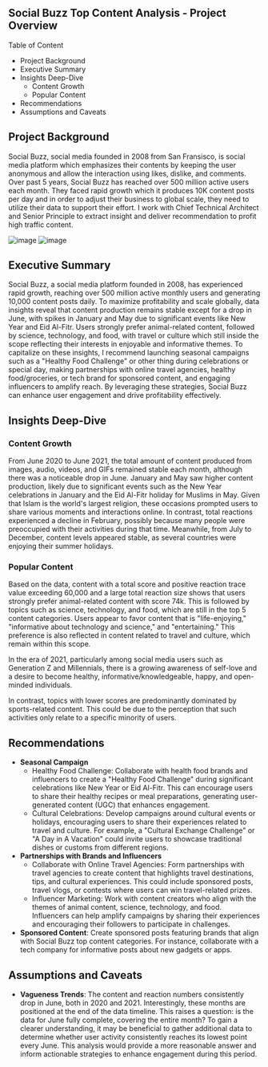 ## Social Buzz Top Content Analysis - Project Overview

Table of Content
- Project Background
- Executive Summary
- Insights Deep-Dive
  - Content Growth
  - Popular Content
- Recommendations
- Assumptions and Caveats

## Project Background
Social Buzz, social media founded in 2008 from San Fransisco, is social media platform which emphasizes their contents by keeping the user anonymous and allow the interaction using likes, dislike, and comments. Over past 5 years, Social Buzz has reached over 500 million active users each month. They faced rapid growth which it produces 10K content posts per day and in order to adjust their business to global scale, they need to utilize their data to support their effort. I work with Chief Technical Architect and Senior Principle to extract insight and deliver recommendation to profit high traffic content. 

![image](https://github.com/user-attachments/assets/bb92b33b-5d9c-459f-b47f-a3ab02d934fd)
![image](https://github.com/user-attachments/assets/6c695e8d-525b-4fba-b049-af0a8b62104e)

## Executive Summary
Social Buzz, a social media platform founded in 2008, has experienced rapid growth, reaching over 500 million active monthly users and generating 10,000 content posts daily. To maximize profitability and scale globally, data insights reveal that content production remains stable except for a drop in June, with spikes in January and May due to significant events like New Year and Eid Al-Fitr. Users strongly prefer animal-related content, followed by science, technology, and food, with travel or culture which still inside the scope reflecting their interests in enjoyable and informative themes. To capitalize on these insights, I recommend launching seasonal campaigns such as a "Healthy Food Challenge" or other thing during celebrations or special day, making partnerships with online travel agencies, healthy food/groceries, or tech brand for sponsored content, and engaging influencers to amplify reach. By leveraging these strategies, Social Buzz can enhance user engagement and drive profitability effectively.

## Insights Deep-Dive
### Content Growth
From June 2020 to June 2021, the total amount of content produced from images, audio, videos, and GIFs remained stable each month, although there was a noticeable drop in June. January and May saw higher content production, likely due to significant events such as the New Year celebrations in January and the Eid Al-Fitr holiday for Muslims in May. Given that Islam is the world's largest religion, these occasions prompted users to share various moments and interactions online. In contrast, total reactions experienced a decline in February, possibly because many people were preoccupied with their activities during that time. Meanwhile, from July to December, content levels appeared stable, as several countries were enjoying their summer holidays.
### Popular Content
Based on the data, content with a total score and positive reaction trace value exceeding 60,000 and a large total reaction size shows that users strongly prefer animal-related content with score 74k. This is followed by topics such as science, technology, and food, which are still in the top 5 content categories. Users appear to favor content that is "life-enjoying," "informative about technology and science," and "entertaining." This preference is also reflected in content related to travel and culture, which remain within this scope.

In the era of 2021, particularly among social media users such as Generation Z and Millennials, there is a growing awareness of self-love and a desire to become healthy, informative/knowledgeable, happy, and open-minded individuals.

In contrast, topics with lower scores are predominantly dominated by sports-related content. This could be due to the perception that such activities only relate to a specific minority of users.

## Recommendations
- **Seasonal Campaign**
  - Healthy Food Challenge: Collaborate with health food brands and influencers to create a "Healthy Food Challenge" during significant celebrations like New Year or Eid Al-Fitr. This can encourage users to share their healthy recipes or meal preparations, generating user-generated content (UGC) that enhances engagement.
  - Cultural Celebrations: Develop campaigns around cultural events or holidays, encouraging users to share their experiences related to travel and culture. For example, a "Cultural Exchange Challenge" or "A Day in A Vacation" could invite users to showcase traditional dishes or customs from different regions.
- **Partnerships with Brands and Influencers**
  - Collaborate with Online Travel Agencies: Form partnerships with travel agencies to create content that highlights travel destinations, tips, and cultural experiences. This could include sponsored posts, travel vlogs, or contests where users can win travel-related prizes.
  - Influencer Marketing: Work with content creators who align with the themes of animal content, science, technology, and food. Influencers can help amplify campaigns by sharing their experiences and encouraging their followers to participate in challenges.
- **Sponsored Content**: Create sponsored posts featuring brands that align with Social Buzz top content categories. For instance, collaborate with a tech company for informative posts about new gadgets or apps.
## Assumptions and Caveats
- **Vagueness Trends**: The content and reaction numbers consistently drop in June, both in 2020 and 2021. Interestingly, these months are positioned at the end of the data timeline. This raises a question: is the data for June fully complete, covering the entire month? To gain a clearer understanding, it may be beneficial to gather additional data to determine whether user activity consistently reaches its lowest point every June. This analysis would provide a more reasonable answer and inform actionable strategies to enhance engagement during this period.

